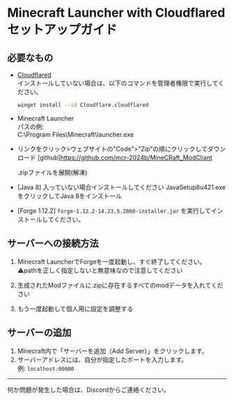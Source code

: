 # Minecraft Launcher with Cloudflared セットアップガイド

## 必要なもの

- [Cloudflared](https://developers.cloudflare.com/cloudflare-one/connections/connect-apps/install-and-setup/installation/)  
    インストールしていない場合は、以下のコマンドを管理者権限で実行してください。

    ```sh
    winget install --id Cloudflare.cloudflared
    ```

- Minecraft Launcher  
    パスの例:  
    C:\Program Files\Minecraft\launcher.exe


- リンクをクリック>ウェブサイトの"Code">"Zip"の順にクリックしてダウンロード
    [github]https://github.com/mcr-2024b/MineCRaft_ModCliant

    .zipファイルを展開(解凍)

- [Java 8]
    入っていない場合インストールしてください
    JavaSetup8u421.exeをクリックしてJava 8をインストール

- [Forge 1.12.2]
`forge-1.12.2-14.23.5.2860-installer.jar` を実行してインストールしてください。

## サーバーへの接続方法
1. Minecraft LauncherでForgeを一度起動し、すぐ終了してください。  
⚠pathを正しく指定しないと無意味なので注意してください

2. 生成されたModファイルに.zipに存在するすべてのmodデータを入れてください

3. もう一度起動して個人用に設定を調整する

## サーバーの追加

1. Minecraft内で「サーバーを追加（Add Server）」をクリックします。
2. サーバーアドレスには、自分が指定したポートを入力します。  
   例: `localhost:00000`

---

何か問題が発生した場合は、Discordからご連絡ください。